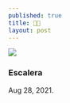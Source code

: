 ```yaml
---
published: true
title: 🙏🏻
layout: post
---
```



![]({{site.baseurl}}/images/EscalerasCBODE.jpg)

### Escalera
Aug 28, 2021.
